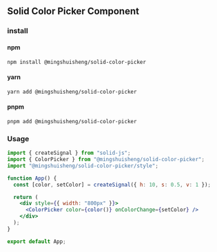 ## Solid Color Picker Component

### install

#### npm

```shell
npm install @mingshuisheng/solid-color-picker
```

#### yarn

```shell
yarn add @mingshuisheng/solid-color-picker
```

#### pnpm

```shell
pnpm add @mingshuisheng/solid-color-picker
```

### Usage

```jsx
import { createSignal } from "solid-js";
import { ColorPicker } from "@mingshuisheng/solid-color-picker";
import "@mingshuisheng/solid-color-picker/style";

function App() {
  const [color, setColor] = createSignal({ h: 10, s: 0.5, v: 1 });

  return (
    <div style={{ width: "800px" }}>
      <ColorPicker color={color()} onColorChange={setColor} />
    </div>
  );
}

export default App;
```
